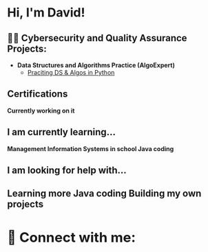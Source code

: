 <h1>Hi, I'm David! </h1>

<h2>👨‍💻 Cybersecurity and Quality Assurance Projects:</h2>

- <b>Data Structures and Algorithms Practice (AlgoExpert)</b>
  - [Praciting DS & Algos in Python](https://github.com/joshmadakor1/Algorithms-Practice)

<h2>Certifications</h2>
<b>Currently working on it<b>

<h2>I am currently learning...</h2>
<b> Management Information Systems in school</b>
<b>Java coding</b>


<h2> I am looking for help with...<h2>
<b> Learning more Java coding<b>
<b> Building my own projects<b>



<h2> 🤳 Connect with me:<h2>

[linkedin]: https://www.linkedin.com/in/david-chang-4177bb295/
<!--
**joshmadakor1/joshmadakor1** is a ✨ _special_ ✨ repository because its `README.md` (this file) appears on your GitHub profile.

Here are some ideas to get you started:

- 🔭 I’m currently working on ...
- 🌱 I’m currently learning ...
- 👯 I’m looking to collaborate on ...
- 🤔 I’m looking for help with ...
- 💬 Ask me about ...
- 📫 How to reach me: ...
- 😄 Pronouns: ...
- ⚡ Fun fact: ...
-->
